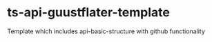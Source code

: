 # ts-api-guustflater-template
Template which includes api-basic-structure with github functionality
